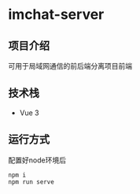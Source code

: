 # imchat-server

## 项目介绍
可用于局域网通信的前后端分离项目前端
## 技术栈
* Vue 3
## 运行方式
配置好node环境后
```
npm i
npm run serve
```


